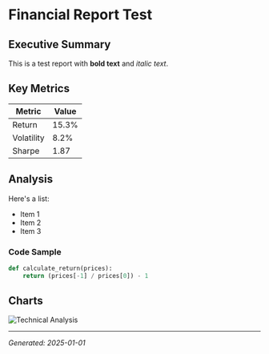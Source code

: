 # Financial Report Test

## Executive Summary

This is a test report with **bold text** and *italic text*.

## Key Metrics

| Metric | Value |
|--------|-------|
| Return | 15.3% |
| Volatility | 8.2% |
| Sharpe | 1.87 |

## Analysis

Here's a list:
* Item 1
* Item 2
* Item 3

### Code Sample

```python
def calculate_return(prices):
    return (prices[-1] / prices[0]) - 1
```

## Charts

![Technical Analysis](sample_chart.png)

---

*Generated: 2025-01-01*
